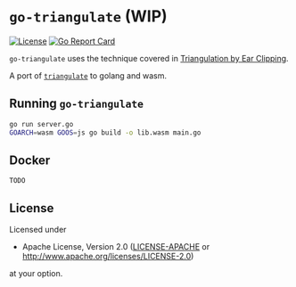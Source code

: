 # `go-triangulate` (WIP)
[![License][License-Image]][License-URL]
[![Go Report Card][GoReportCard-Image]][GoReportCard-URL]

`go-triangulate` uses the technique covered in [Triangulation by Ear Clipping](https://www.geometrictools.com/Documentation/TriangulationByEarClipping.pdf).

A port of [`triangulate`](https://github.com/ekzhang/triangulate) to golang and wasm.

## Running `go-triangulate`
```bash
go run server.go
GOARCH=wasm GOOS=js go build -o lib.wasm main.go
```

## Docker
```
TODO
```

## License

Licensed under

 * Apache License, Version 2.0
   ([LICENSE-APACHE](LICENSE-APACHE) or http://www.apache.org/licenses/LICENSE-2.0)

at your option.


[License-Image]: https://img.shields.io/badge/License-Apache-blue.svg
[License-URL]: http://opensource.org/licenses/Apache
[GoReportCard-Image]: https://goreportcard.com/badge/github.com/steven-mathew/go-triangulate
[GoReportCard-URL]: https://goreportcard.com/report/github.com/steven-mathew/go-triangulate
